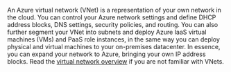 An Azure virtual network (VNet) is a representation of your own network in the cloud. You can control your Azure network settings and define DHCP address blocks, DNS settings, security policies, and routing. You can also further segment your VNet into subnets and deploy Azure IaaS virtual machines (VMs) and PaaS role instances, in the same way you can deploy physical and virtual machines to your on-premises datacenter. In essence, you can expand your network to Azure, bringing your own IP address blocks. Read the [virtual network overview](../articles/virtual-network/virtual-networks-overview.md) if you are not familiar with VNets.

<!--HONumber=Sep16_HO4-->


